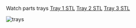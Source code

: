 Watch parts trays 
[Tray 1 STL](./stl/parts-tray1.stl)
[Tray 2 STL](./stl/parts-tray2.stl)
[Tray 3 STL](./stl/parts-tray3.stl)

![trays](./img/watch-part-trays1.png)

